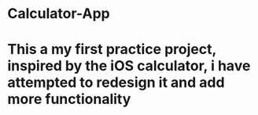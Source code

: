 # Calculator-App
# This a my first practice project, inspired by the iOS calculator, i have attempted to redesign it and add more functionality 
